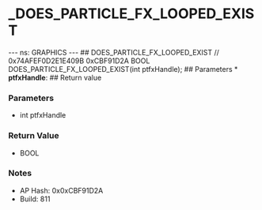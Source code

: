 # _DOES_PARTICLE_FX_LOOPED_EXIST

--- ns: GRAPHICS --- ## DOES_PARTICLE_FX_LOOPED_EXIST  // 0x74AFEF0D2E1E409B 0xCBF91D2A BOOL DOES_PARTICLE_FX_LOOPED_EXIST(int ptfxHandle);   ## Parameters * **ptfxHandle**:  ## Return value

### Parameters
* int ptfxHandle

### Return Value
* BOOL

### Notes
* AP Hash: 0x0xCBF91D2A
* Build: 811

